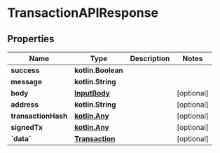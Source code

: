 
# TransactionAPIResponse

## Properties
Name | Type | Description | Notes
------------ | ------------- | ------------- | -------------
**success** | **kotlin.Boolean** |  | 
**message** | **kotlin.String** |  | 
**body** | [**InputBody**](InputBody.md) |  |  [optional]
**address** | **kotlin.String** |  |  [optional]
**transactionHash** | [**kotlin.Any**](.md) |  |  [optional]
**signedTx** | [**kotlin.Any**](.md) |  |  [optional]
**&#x60;data&#x60;** | [**Transaction**](Transaction.md) |  |  [optional]



